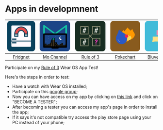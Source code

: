 # Apps in developmnent

| <a href="https://github.com/giovanischiar/fridgnet"><img src="https://github.com/giovanischiar/fridgnet/blob/main/readme-res/ic_launcher.svg" width="100" height="100"></a> | <a href="https://github.com/giovanischiar/mo-channel"><img src="https://github.com/giovanischiar/mo-channel/blob/main/readme-res/ic_launcher.svg" width="100" height="100"></a> | <a href="https://github.com/giovanischiar/rule-of-three-wearos"><img src="https://github.com/giovanischiar/rule-of-three-wearos/blob/main/readme-res/ic_launcher.svg" width="100" height="100"></a> | <a href="https://github.com/giovanischiar/pokechart"><img src="https://github.com/giovanischiar/pokechart/blob/main/readme-res/ic_launcher.svg" width="100" height="100"></a> | <a href="https://github.com/giovanischiar/bluversation-ios"><img src="https://github.com/giovanischiar/bluversation-ios/blob/main/readme-res/ic_launcher.svg" width="100" height="100"></a> |
|:-:|:-:|:-:|:-:|:-:|
| &nbsp;&nbsp;&nbsp;&nbsp;&nbsp;<a href="https://github.com/giovanischiar/fridgnet">Fridgnet</a>&nbsp;&nbsp;&nbsp;&nbsp;&nbsp; | &nbsp;&nbsp;&nbsp;<a href="https://github.com/giovanischiar/mo-channel">Mo&nbsp;Channel</a>&nbsp;&nbsp;&nbsp; | &nbsp;&nbsp;&nbsp;&nbsp;&nbsp;&nbsp;<a href="https://github.com/giovanischiar/rule-of-three-wearos">Rule&nbsp;of&nbsp;3</a>&nbsp;&nbsp;&nbsp;&nbsp;&nbsp;&nbsp; | &nbsp;&nbsp;&nbsp;&nbsp;<a href="https://github.com/giovanischiar/pokechart">Pokechart</a>&nbsp;&nbsp;&nbsp;&nbsp; | &nbsp;&nbsp;&nbsp;<a href="https://github.com/giovanischiar/bluversation-ios">Bluversation</a>&nbsp;&nbsp;&nbsp; |

Participate on my <a href="https://github.com/giovanischiar/rule-of-three-wearos">Rule of 3</a> Wear OS App Test!

Here's the steps in order to test:

- Have a watch with Wear OS installed;
- Participate on this <a href="https://groups.google.com/g/rule-of-3-wear-os-testers">google group</a>;
- Now you can have access on my app by clicking on <a href="https://play.google.com/apps/testing/io.schiar.ruleofthree/">this link</a> and click on "BECOME A TESTER";
- After becoming a tester you can access my app's page in order to install the app;
- If it says it's not compatible try access the play store page using your PC instead of your phone;

<!--
**giovanischiar/giovanischiar** is a ✨ _special_ ✨ repository because its `README.md` (this file) appears on your GitHub profile.

Here are some ideas to get you started:

- 🔭 I’m currently working on ...
- 🌱 I’m currently learning ...
- 👯 I’m looking to collaborate on ...
- 🤔 I’m looking for help with ...
- 💬 Ask me about ...
- 📫 How to reach me: ...
- 😄 Pronouns: ...
- ⚡ Fun fact: ...
-->
